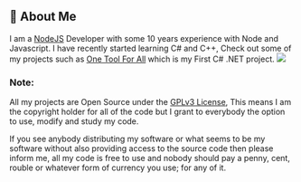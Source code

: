 ## 💫 About Me
I am a [NodeJS](https://nodejs.org/) Developer with some 10 years experience with Node and Javascript. I have recently started learning C# and C++, Check out some of my projects such as [One Tool For All](https://github.com/bonsall2004/One-Tool-For-All) which is my First C# .NET project.
![](https://quotes-github-readme.vercel.app/api?type=horizontal&theme=tokyonight)
### Note:
All my projects are Open Source under the [GPLv3 License](https://www.gnu.org/licenses/gpl-3.0.en.html), This means I am the copyright holder for all of the code but I grant to everybody the option to use, modify and study my code.

If you see anybody distributing my software or what seems to be my software without also providing access to the source code then please inform me, all my code is free to use and nobody should pay a penny, cent, rouble or whatever form of currency you use; for any of it.


